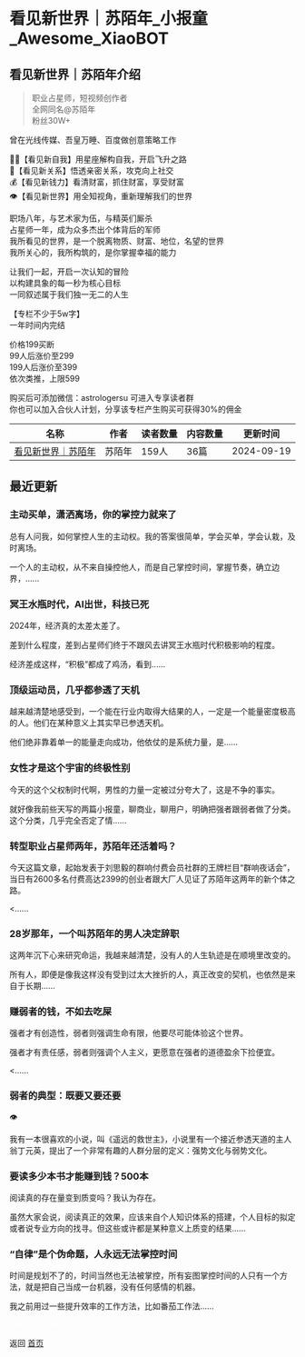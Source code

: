 # 看见新世界｜苏陌年_小报童_Awesome_XiaoBOT

## 看见新世界｜苏陌年介绍
> 职业占星师，短视频创作者    
全网同名@苏陌年    
粉丝30W+    
    
曾在光线传媒、吾皇万睡、百度做创意策略工作    
    
👦🏻【看见新自我】用星座解构自我，开启飞升之路    
🔗【看见新关系】悟透亲密关系，攻克向上社交    
💰【看见新钱力】看清财富，抓住财富，享受财富    
👁【看见新世界】用全知视角，重新理解我们的世界    
    
职场八年，与艺术家为伍，与精英们厮杀    
占星师一年，成为众多杰出个体背后的军师    
我所看见的世界，是一个脱离物质、财富、地位，名望的世界    
我所关心的，我所构筑的，是你掌握幸福的能力    
    
让我们一起，开启一次认知的冒险    
以构建具象的每一秒为核心目标    
一同叙述属于我们独一无二的人生    
    
    
【专栏不少于5w字】    
一年时间内完结    
    
价格199买断    
99人后涨价至299    
199人后涨价至399    
依次类推，上限599    
    
购买后可添加微信：astrologersu 可进入专享读者群    
你也可以加入合伙人计划，分享该专栏产生购买可获得30%的佣金  
  


|名称|作者|读者数量|内容数量|更新时间|
|---|---|---|---|---|
|[看见新世界｜苏陌年](https://xiaobot.net/p/smarsworld?refer=0b133df9-27dc-423b-8101-639049001c13)|苏陌年|159人|36篇|2024-09-19|

## 最近更新
### 主动买单，潇洒离场，你的掌控力就来了

总有人问我，如何掌控人生的主动权。我的答案很简单，学会买单，学会认栽，及时离场。

一个人的主动权，从不来自操控他人，而是自己掌控时间，掌握节奏，确立边界，......

### 冥王水瓶时代，AI出世，科技已死

2024年，经济真的太差太差了。

差到什么程度，差到占星师们终于不跟风去讲冥王水瓶时代积极影响的程度。

经济差成这样，“积极”都成了鸡汤，看到......

### 顶级运动员，几乎都参透了天机

越来越清楚地感受到，一个能在行业内取得大结果的人，一定是一个能量密度极高的人。他们在某种意义上其实早已参透天机。

他们绝非靠着单一的能量走向成功，他依仗的是系统力量，是......

### 女性才是这个宇宙的终极性别

今天的这个父权制时代啊，男性的力量一定被过分夸大了，这是不争的事实。

就好像我前些天写的两篇小报童，聊商业，聊用户，明确把强者跟弱者做了分类。这个分类，几乎完全否定了情......

### 转型职业占星师两年，苏陌年还活着吗？

今天这篇文章，起始发表于刘思毅的群响付费会员社群的王牌栏目“群响夜话会”，当日有2600多名付费高达2399的创业者跟大厂人见证了苏陌年这两年的新个体之路。

<......

### 28岁那年，一个叫苏陌年的男人决定辞职

这两年沉下心来研究命运，我越来越清楚，没有人的人生轨迹是在顺境里改变的。

所有人，即便是像我这样没有受到过太大挫折的人，真正改变的契机，也依然是来自于长期......

### 赚弱者的钱，不如去吃屎

强者才有创造性，弱者则强调生命有限，他要尽可能体验这个世界。

强者才有责任感，弱者则强调个人主义，更愿意在强者的道德盈余下捡便宜。

<......

### 弱者的典型：既要又要还要

👁

我有一本很喜欢的小说，叫《遥远的救世主》，小说里有一个接近参透天道的主人翁丁元英，提出了一个非常有趣的人群分层的定义：强势文化与弱势文化。

### 要读多少本书才能赚到钱？500本

阅读真的存在量变到质变吗？我认为存在。

虽然大家会说，阅读真正的效果，应该来自个人知识体系的搭建，个人目标的拟定或者说专业方向的找寻。但这些或许都是某种意义上质变的结果......

### “自律”是个伪命题，人永远无法掌控时间

时间是规划不了的，时间当然也无法被掌控，所有妄图掌控时间的人只有一个方法，就是把自己当成一台机器，没有任何感情的机器。

我之前用过一些提升效率的工作方法，比如番茄工作法......


<a href="https://github.com/Reno9527/awesome-xiaobot" style="color: white; text-decoration: none;">awesome-xiaobot</a>

返回 [首页](../README.md)
